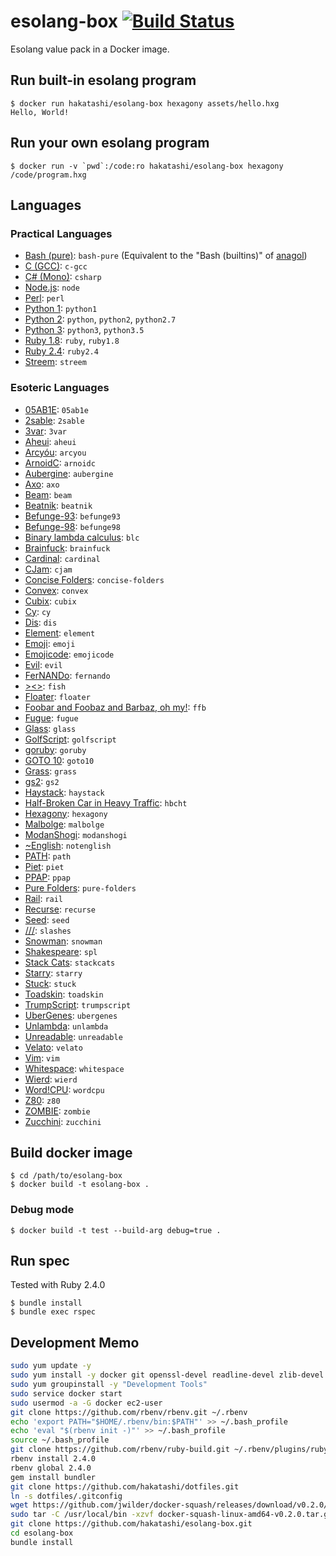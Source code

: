 # esolang-box [![Build Status][travis-image]][travis-url]

[travis-image]: https://travis-ci.org/hakatashi/esolang-box.svg?branch=master
[travis-url]: https://travis-ci.org/hakatashi/esolang-box

Esolang value pack in a Docker image.

## Run built-in esolang program

	$ docker run hakatashi/esolang-box hexagony assets/hello.hxg
	Hello, World!

## Run your own esolang program

	$ docker run -v `pwd`:/code:ro hakatashi/esolang-box hexagony /code/program.hxg

## Languages

### Practical Languages

* [Bash (pure)](https://tiswww.case.edu/php/chet/bash/bashtop.html): `bash-pure` (Equivalent to the "Bash (builtins)" of [anagol](http://golf.shinh.org/version.rb))
* [C (GCC)](https://gcc.gnu.org/): `c-gcc`
* [C# (Mono)](http://www.mono-project.com/): `csharp`
* [Node.js](https://nodejs.org/): `node`
* [Perl](https://www.perl.org/): `perl`
* [Python 1](https://www.python.org/): `python1`
* [Python 2](https://www.python.org/): `python`, `python2`, `python2.7`
* [Python 3](https://www.python.org/): `python3`, `python3.5`
* [Ruby 1.8](https://www.ruby-lang.org/): `ruby`, `ruby1.8`
* [Ruby 2.4](https://www.ruby-lang.org/): `ruby2.4`
* [Streem](https://github.com/matz/streem): `streem`

### Esoteric Languages

* [05AB1E](https://github.com/Adriandmen/05AB1E): `05ab1e`
* [2sable](https://github.com/Adriandmen/2sable): `2sable`
* [3var](https://esolangs.org/wiki/3var): `3var`
* [Aheui](http://aheui.github.io/specification.en): `aheui`
* [Arcyóu](https://github.com/Nazek42/arcyou): `arcyou`
* [ArnoidC](http://lhartikk.github.io/ArnoldC/): `arnoidc`
* [Aubergine](https://esolangs.org/wiki/Aubergine): `aubergine`
* [Axo](https://esolangs.org/wiki/Axo): `axo`
* [Beam](http://esolangs.org/wiki/Beam): `beam`
* [Beatnik](https://esolangs.org/wiki/Beatnik): `beatnik`
* [Befunge-93](https://esolangs.org/wiki/Befunge): `befunge93`
* [Befunge-98](https://esolangs.org/wiki/Befunge): `befunge98`
* [Binary lambda calculus](https://tromp.github.io/cl/cl.html): `blc`
* [Brainfuck](https://esolangs.org/wiki/Brainfuck): `brainfuck`
* [Cardinal](https://www.esolangs.org/wiki/Cardinal): `cardinal`
* [CJam](https://sourceforge.net/p/cjam/wiki/Home/): `cjam`
* [Concise Folders](https://esolangs.org/wiki/Folders#Concise_Folders): `concise-folders`
* [Convex](https://github.com/GamrCorps/Convex): `convex`
* [Cubix](https://github.com/ETHproductions/cubix): `cubix`
* [Cy](https://github.com/cyoce/Cy): `cy`
* [Dis](https://esolangs.org/wiki/Dis): `dis`
* [Element](https://esolangs.org/wiki/Element): `element`
* [Emoji](https://esolangs.org/wiki/Emoji): `emoji`
* [Emojicode](http://www.emojicode.org/): `emojicode`
* [Evil](https://esolangs.org/wiki/Evil): `evil`
* [FerNANDo](https://esolangs.org/wiki/FerNANDo): `fernando`
* [><>](https://esolangs.org/wiki/Fish): `fish`
* [Floater](https://esolangs.org/wiki/Floater): `floater`
* [Foobar and Foobaz and Barbaz, oh my!](https://esolangs.org/wiki/Foobar_and_Foobaz_and_Barbaz,_oh_my!): `ffb`
* [Fugue](https://esolangs.org/wiki/Fugue): `fugue`
* [Glass](https://esolangs.org/wiki/Glass): `glass`
* [GolfScript](http://www.golfscript.com/golfscript/tutorial.html): `golfscript`
* [goruby](https://github.com/ruby/ruby/blob/trunk/man/goruby.1): `goruby`
* [GOTO 10](https://esolangs.org/wiki/GOTO_10): `goto10`
* [Grass](http://www.blue.sky.or.jp/grass/): `grass`
* [gs2](https://github.com/nooodl/gs2): `gs2`
* [Haystack](https://github.com/kade-robertson/haystack): `haystack`
* [Half-Broken Car in Heavy Traffic](https://esolangs.org/wiki/Half-Broken_Car_in_Heavy_Traffic): `hbcht`
* [Hexagony](https://github.com/m-ender/hexagony): `hexagony`
* [Malbolge](https://esolangs.org/wiki/Malbolge): `malbolge`
* [ModanShogi](https://github.com/yhara/ShogiModan): `modanshogi`
* [~English](https://github.com/AnotherTest/-English): `notenglish`
* [PATH](http://pathlang.sourceforge.net/): `path`
* [Piet](http://www.dangermouse.net/esoteric/piet.html): `piet`
* [PPAP](https://github.com/yhara/ppap-lang): `ppap`
* [Pure Folders](https://esolangs.org/wiki/Folders#Pure_Folders): `pure-folders`
* [Rail](https://esolangs.org/wiki/Rail): `rail`
* [Recurse](https://esolangs.org/wiki/Recurse): `recurse`
* [Seed](https://esolangs.org/wiki/Seed): `seed`
* [///](https://esolangs.org/wiki////): `slashes`
* [Snowman](https://github.com/KeyboardFire/snowman-lang): `snowman`
* [Shakespeare](http://shakespearelang.sourceforge.net/): `spl`
* [Stack Cats](https://github.com/m-ender/stackcats): `stackcats`
* [Starry](https://esolangs.org/wiki/Starry): `starry`
* [Stuck](https://esolangs.org/wiki/Stuck): `stuck`
* [Toadskin](https://esolangs.org/wiki/Toadskin): `toadskin`
* [TrumpScript](http://samshadwell.me/TrumpScript/): `trumpscript`
* [UberGenes](https://esolangs.org/wiki/UberGenes): `ubergenes`
* [Unlambda](http://www.madore.org/~david/programs/unlambda/): `unlambda`
* [Unreadable](https://esolangs.org/wiki/Unreadable): `unreadable`
* [Velato](https://github.com/rottytooth/Velato): `velato`
* [Vim](http://www.vim.org/): `vim`
* [Whitespace](https://esolangs.org/wiki/Whitespace): `whitespace`
* [Wierd](http://catseye.tc/node/Wierd.html): `wierd`
* [Word!CPU](https://esolangs.org/wiki/Word!CPU): `wordcpu`
* [Z80](https://sites.google.com/site/codegolfingtips/Home/z80): `z80`
* [ZOMBIE](http://www.dangermouse.net/esoteric/zombie.html): `zombie`
* [Zucchini](https://esolangs.org/wiki/Zucchini): `zucchini`

## Build docker image

	$ cd /path/to/esolang-box
	$ docker build -t esolang-box .

### Debug mode

	$ docker build -t test --build-arg debug=true .

## Run spec

Tested with Ruby 2.4.0

	$ bundle install
	$ bundle exec rspec

## Development Memo

```sh
sudo yum update -y
sudo yum install -y docker git openssl-devel readline-devel zlib-devel
sudo yum groupinstall -y "Development Tools"
sudo service docker start
sudo usermod -a -G docker ec2-user
git clone https://github.com/rbenv/rbenv.git ~/.rbenv
echo 'export PATH="$HOME/.rbenv/bin:$PATH"' >> ~/.bash_profile
echo 'eval "$(rbenv init -)"' >> ~/.bash_profile
source ~/.bash_profile
git clone https://github.com/rbenv/ruby-build.git ~/.rbenv/plugins/ruby-build
rbenv install 2.4.0
rbenv global 2.4.0
gem install bundler
git clone https://github.com/hakatashi/dotfiles.git
ln -s dotfiles/.gitconfig
wget https://github.com/jwilder/docker-squash/releases/download/v0.2.0/docker-squash-linux-amd64-v0.2.0.tar.gz
sudo tar -C /usr/local/bin -xzvf docker-squash-linux-amd64-v0.2.0.tar.gz
git clone https://github.com/hakatashi/esolang-box.git
cd esolang-box
bundle install
```
